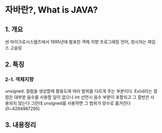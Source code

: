 자바란?, What is JAVA?
======================


## 1. 개요


썬 마이크로시스템즈에서 1995년에 발표한 객체 지향 프로그래밍 언어, 창시자는 제임스 고슬링


 ## 2. 특징


 ### 2-1. 객체지향
 unsigned: 컬럼을 생성할때 활용도에 따라 범위를 다르게 주는 부분이다.
 Ex)id라는 컬럼은 대부분 음수를 사용할 일이 없으나 int 선언시 음수 부분이 포함되고 그 절반은 사용되지 않는다 그런데 unsigned를 사용하면 그 범위가 양수로 옮겨진다(0~4294967295)
 
 
  ## 3. 내용정리
